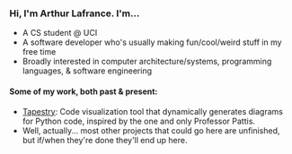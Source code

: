 ### Hi, I'm Arthur Lafrance. I'm...

* A CS student @ UCI
* A software developer who's usually making fun/cool/weird stuff in my free time
* Broadly interested in computer architecture/systems, programming languages, & software engineering

#### Some of my work, both past & present:

* [Tapestry](https://tapestrylearn.com): Code visualization tool that dynamically generates diagrams for Python code, inspired by the one and only Professor Pattis.
* Well, actually... most other projects that could go here are unfinished, but if/when they're done they'll end up here.
